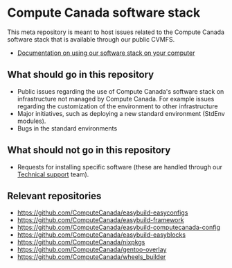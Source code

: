 # Compute Canada software stack
This meta repository is meant to host issues related to the Compute Canada software stack that is available through our public CVMFS. 

* [Documentation on using our software stack on your computer](https://docs.computecanada.ca/wiki/Accessing_CVMFS)

## What should go in this repository
* Public issues regarding the use of Compute Canada's software stack on infrastructure not managed by Compute Canada. For example issues regarding the customization of the environment to other infrastructure
* Major initiatives, such as deploying a new standard environment (StdEnv modules). 
* Bugs in the standard environments

## What should not go in this repository
* Requests for installing specific software (these are handled through our [Technical support](https://docs.computecanada.ca/wiki/Technical_support) team). 

## Relevant repositories
* https://github.com/ComputeCanada/easybuild-easyconfigs
* https://github.com/ComputeCanada/easybuild-framework
* https://github.com/ComputeCanada/easybuild-computecanada-config
* https://github.com/ComputeCanada/easybuild-easyblocks
* https://github.com/ComputeCanada/nixpkgs
* https://github.com/ComputeCanada/gentoo-overlay
* https://github.com/ComputeCanada/wheels_builder

